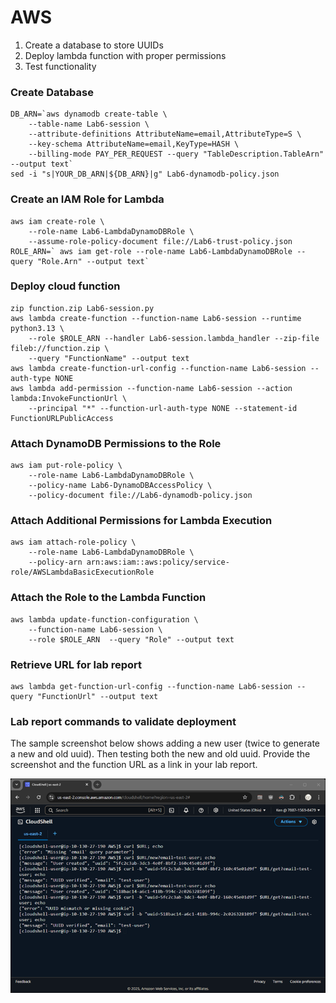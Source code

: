 # AWS												
1.	Create a database to store UUIDs
2.	Deploy lambda function with proper permissions
3.	Test functionality

### Create Database
```
DB_ARN=`aws dynamodb create-table \
    --table-name Lab6-session \
    --attribute-definitions AttributeName=email,AttributeType=S \
    --key-schema AttributeName=email,KeyType=HASH \
    --billing-mode PAY_PER_REQUEST --query "TableDescription.TableArn" --output text`
sed -i "s|YOUR_DB_ARN|${DB_ARN}|g" Lab6-dynamodb-policy.json
```
### Create an IAM Role for Lambda
```
aws iam create-role \
    --role-name Lab6-LambdaDynamoDBRole \
    --assume-role-policy-document file://Lab6-trust-policy.json
ROLE_ARN=` aws iam get-role --role-name Lab6-LambdaDynamoDBRole --query "Role.Arn" --output text`
```
### Deploy cloud function
```
zip function.zip Lab6-session.py
aws lambda create-function --function-name Lab6-session --runtime python3.13 \
    --role $ROLE_ARN --handler Lab6-session.lambda_handler --zip-file fileb://function.zip \
    --query "FunctionName" --output text
aws lambda create-function-url-config --function-name Lab6-session --auth-type NONE
aws lambda add-permission --function-name Lab6-session --action lambda:InvokeFunctionUrl \
    --principal "*" --function-url-auth-type NONE --statement-id FunctionURLPublicAccess
```
### Attach DynamoDB Permissions to the Role
```
aws iam put-role-policy \
    --role-name Lab6-LambdaDynamoDBRole \
    --policy-name Lab6-DynamoDBAccessPolicy \
    --policy-document file://Lab6-dynamodb-policy.json
```
### Attach Additional Permissions for Lambda Execution
```
aws iam attach-role-policy \
    --role-name Lab6-LambdaDynamoDBRole \
    --policy-arn arn:aws:iam::aws:policy/service-role/AWSLambdaBasicExecutionRole
```
### Attach the Role to the Lambda Function
```
aws lambda update-function-configuration \
    --function-name Lab6-session \
    --role $ROLE_ARN  --query "Role" --output text
```
### Retrieve URL for lab report
```
aws lambda get-function-url-config --function-name Lab6-session --query "FunctionUrl" --output text
```
### Lab report commands to validate deployment
The sample screenshot below shows adding a new user (twice to generate a new and old uuid).  Then testing both the new and old uuid.
Provide the screenshot and the function URL as a link in your lab report.

![CLI screen capture](Lab6-AWS-cli.png)
